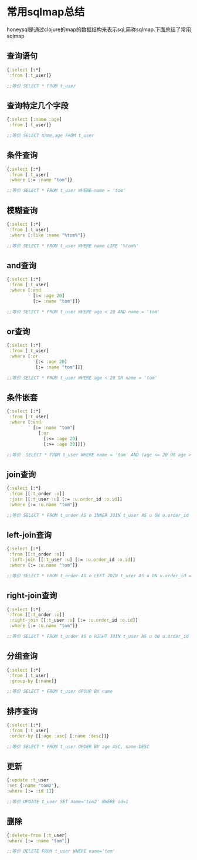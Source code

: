 # 常用sqlmap总结

honeysql是通过clojure的map的数据结构来表示sql,简称sqlmap.下面总结了常用sqlmap

## 查询语句

```clojure
{:select [:*]
 :from [:t_user]}

;;等价 SELECT * FROM t_user
```

## 查询特定几个字段

```clojure
{:select [:name :age]
 :from [:t_user]}

;;等价 SELECT name,age FROM t_user
```

## 条件查询
```clojure
{:select [:*]
 :from [:t_user]
 :where [:= :name "tom"]}

;;等价 SELECT * FROM t_user WHERE name = 'tom'
```

## 模糊查询
```clojure
{:select [:*]
 :from [:t_user]
 :where [:like :name "%tom%"]}

;;等价 SELECT * FROM t_user WHERE name LIKE '%tom%'
```

## and查询
```clojure
{:select [:*]
 :from [:t_user]
 :where [:and
          [:< :age 20]
          [:= :name "tom"]]}

;;等价 SELECT * FROM t_user WHERE age < 20 AND name = 'tom'
```

## or查询
```clojure
{:select [:*]
 :from [:t_user]
 :where [:or
           [:< :age 20]
           [:= :name "tom"]]}

;;等价 SELECT * FROM t_user WHERE age < 20 OR name = 'tom'
```

## 条件嵌套
```clojure
{:select [:*]
 :from [:t_user]
 :where [:and
          [:= :name "tom"]
            [:or
              [:<= :age 20]
              [:>= :age 30]]]}

;;等价  SELECT * FROM t_user WHERE name = 'tom' AND (age <= 20 OR age >= 30)
```

## join查询

```clojure
{:select [:*]
 :from [[:t_order :o]]
 :join [[:t_user :u] [:= :u.order_id :o.id]]
 :where [:= :u.name "tom"]}

;;等价 SELECT * FROM t_order AS o INNER JOIN t_user AS u ON u.order_id = u.id WHERE u.name = 'tom'
```

## left-join查询
```clojure
{:select [:*]
 :from [[:t_order :o]]
 :left-join [[:t_user :u] [:= :u.order_id :o.id]]
 :where [:= :u.name "tom"]}

;;等价 SELECT * FROM t_order AS o LEFT JOIN t_user AS u ON u.order_id = u.id WHERE u.name = 'tom'
```

## right-join查询
```clojure
{:select [:*]
 :from [[:t_order :o]]
 :right-join [[:t_user :u] [:= :u.order_id :o.id]]
 :where [:= :u.name "tom"]}

;;等价 SELECT * FROM t_order AS o RIGHT JOIN t_user AS u ON u.order_id = u.id WHERE u.name = 'tom'
```

## 分组查询
```clojure
{:select [:*]
 :from [:t_user]
 :group-by [:name]}

;;等价 SELECT * FROM t_user GROUP BY name
```

## 排序查询
```clojure
{:select [:*]
 :from [:t_user]
 :order-by [[:age :asc] [:name :desc]]}

;;等价 SELECT * FROM t_user ORDER BY age ASC, name DESC
```


## 更新
```clojure
{:update :t_user
:set {:name "tom2"},
:where [:= :id 1]}

;;等价 UPDATE t_user SET name='tom2' WHERE id=1
```

## 删除
```clojure
{:delete-from [:t_user]
:where [:= :name "tom"]}

;;等价 DELETE FROM t_user WHERE name='tom'
```
